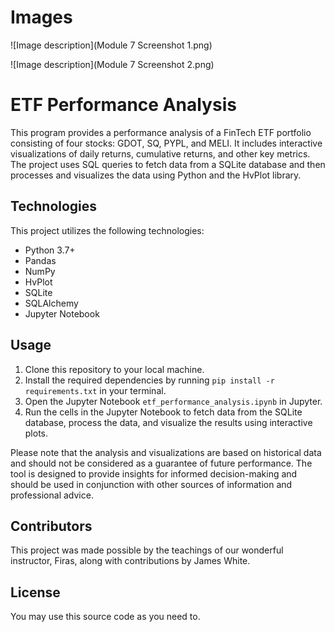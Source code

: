 # Images

![Image description](Module 7 Screenshot 1.png)

![Image description](Module 7 Screenshot 2.png)

# ETF Performance Analysis

This program provides a performance analysis of a FinTech ETF portfolio consisting of four stocks: GDOT, SQ, PYPL, and MELI. It includes interactive visualizations of daily returns, cumulative returns, and other key metrics. The project uses SQL queries to fetch data from a SQLite database and then processes and visualizes the data using Python and the HvPlot library.

## Technologies

This project utilizes the following technologies:

- Python 3.7+
- Pandas
- NumPy
- HvPlot
- SQLite
- SQLAlchemy
- Jupyter Notebook

## Usage

1. Clone this repository to your local machine.
2. Install the required dependencies by running `pip install -r requirements.txt` in your terminal.
3. Open the Jupyter Notebook `etf_performance_analysis.ipynb` in Jupyter.
4. Run the cells in the Jupyter Notebook to fetch data from the SQLite database, process the data, and visualize the results using interactive plots.

Please note that the analysis and visualizations are based on historical data and should not be considered as a guarantee of future performance. The tool is designed to provide insights for informed decision-making and should be used in conjunction with other sources of information and professional advice.

## Contributors

This project was made possible by the teachings of our wonderful instructor, Firas, along with contributions by James White.

## License

You may use this source code as you need to.
